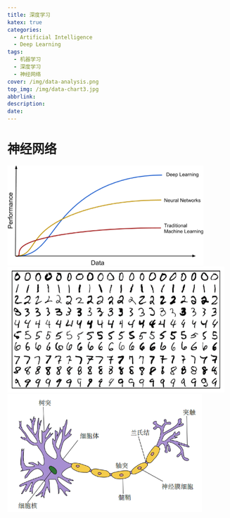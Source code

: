 ```yaml
---
title: 深度学习
katex: true
categories:
  - Artificial Intelligence
  - Deep Learning
tags:
  - 机器学习
  - 深度学习
  - 神经网络
cover: /img/data-analysis.png
top_img: /img/data-chart3.jpg
abbrlink: 
description:
date:
---
```


# 神经网络

<img src="Deep-Learning.assets/Marshallsche-Nachfragekurve.png" alt="Marshallsche-Nachfragekurve" style="zoom:50%;" />



<img src="Deep-Learning.assets/handwritten_digits.png" alt="手写体数字示例" style="zoom:67%;" />



<img src="Deep-Learning.assets/neuron.png" alt="神经元结构" style="zoom: 67%;" />